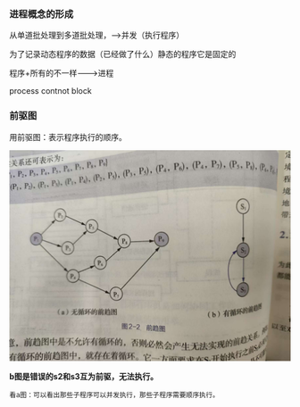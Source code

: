 ### **进程概念的形成**

从单道批处理到多道批处理，-->并发（执行程序）

为了记录动态程序的数据（已经做了什么）静态的程序它是固定的

程序+所有的不一样--->进程

process contnot block

### 前驱图

用前驱图：表示程序执行的顺序。

![4832babd1c9f9759cf3955a03377a9f](%E5%9B%BE%E7%89%87/4832babd1c9f9759cf3955a03377a9f.jpg)

**b图是错误的s2和s3互为前驱，无法执行。**

~~~
看a图：可以看出那些子程序可以并发执行，那些子程序需要顺序执行。
~~~